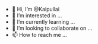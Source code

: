 - 👋 Hi, I’m @Kaipullai
- 👀 I’m interested in ...
- 🌱 I’m currently learning ...
- 💞️ I’m looking to collaborate on ...
- 📫 How to reach me ...

<!---
Kaipullai/Kaipullai is a ✨ special ✨ repository because its `README.md` (this file) appears on your GitHub profile.
You can click the Preview link to take a look at your changes.
--->
